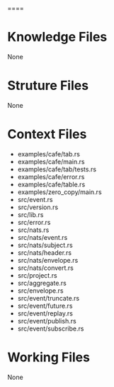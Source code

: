 ====

# Knowledge Files

None

# Struture Files

None

# Context Files

- examples/cafe/tab.rs
- examples/cafe/main.rs
- examples/cafe/tab/tests.rs
- examples/cafe/error.rs
- examples/cafe/table.rs
- examples/zero_copy/main.rs
- src/event.rs
- src/version.rs
- src/lib.rs
- src/error.rs
- src/nats.rs
- src/nats/event.rs
- src/nats/subject.rs
- src/nats/header.rs
- src/nats/envelope.rs
- src/nats/convert.rs
- src/project.rs
- src/aggregate.rs
- src/envelope.rs
- src/event/truncate.rs
- src/event/future.rs
- src/event/replay.rs
- src/event/publish.rs
- src/event/subscribe.rs

# Working Files

None

